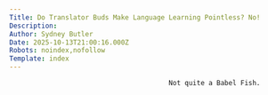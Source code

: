 ```yaml
---
Title: Do Translator Buds Make Language Learning Pointless? No!
Description: 
Author: Sydney Butler
Date: 2025-10-13T21:00:16.000Z
Robots: noindex,nofollow
Template: index
---
```


                                            Not quite a Babel Fish.
                                        